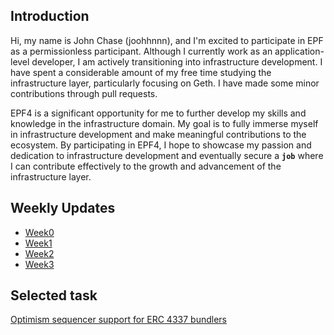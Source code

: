 ## Introduction
Hi, my name is John Chase (joohhnnn), and I'm excited to participate in EPF as a permissionless participant. Although I currently work as an application-level developer, I am actively transitioning into infrastructure development. I have spent a considerable amount of my free time studying the infrastructure layer, particularly focusing on Geth. I have made some minor contributions through pull requests.

EPF4 is a significant opportunity for me to further develop my skills and knowledge in the infrastructure domain. My goal is to fully immerse myself in infrastructure development and make meaningful contributions to the ecosystem. By participating in EPF4, I hope to showcase my passion and dedication to infrastructure development and eventually secure a **`job`** where I can contribute effectively to the growth and advancement of the infrastructure layer.

## Weekly Updates
* [Week0](https://hackmd.io/@joohhnnn/EPF-week0)
* [Week1](https://hackmd.io/@joohhnnn/EPF-week1)
* [Week2](https://hackmd.io/@joohhnnn/EPF-week2)
* [Week3](https://hackmd.io/@joohhnnn/EPF-week3)

## Selected task
[Optimism sequencer support for ERC 4337 bundlers](https://github.com/eth-protocol-fellows/cohort-four/blob/master/projects/project-ideas.md#optimism-sequencer-support-for-erc-4337-bundlers)